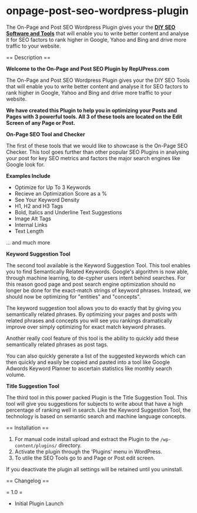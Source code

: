 # onpage-post-seo-wordpress-plugin
The On-Page and Post SEO Wordpress Plugin gives your the <a title="DIY SEO Software" href="http://www.repupress.com/diy-seo/" target="_blank"><strong>DIY SEO Software and Tools</strong></a> that will enable you to write better content and analyse it for SEO factors to rank higher in Google, Yahoo and Bing and drive more traffic to your website.

== Description ==

<strong>Welcome to the On-Page and Post SEO Plugin by RepUPress.com</strong>

The On-Page and Post SEO Wordpress Plugin gives your the DIY SEO Tools that will enable you to write better content and analyse it for SEO factors to rank higher in Google, Yahoo and Bing and drive more traffic to your website.

<strong>We have created this Plugin to help you in optimizing your Posts and Pages with 3 powerful tools.  All 3 of these tools are located on the Edit Screen of any Page or Post.</strong>

<strong>On-Page SEO Tool and Checker</strong>

The first of these tools that we would like to showcase is the On-Page SEO Checker.  This tool goes further than other popular SEO Plugins in analysing your post for key SEO metrics and factors the major search engines like Google look for.

<strong>Examples Include</strong>

-  Optimize for Up To 3 Keywords
-  Recieve an Optimization Score as a %
-  See Your Keyword Density
-  H1, H2 and H3 Tags
-  Bold, Italics and Underline Text Suggestions
-  Image Alt Tags
-  Internal Links
-  Text Length

... and much more

<strong>Keyword Suggestion Tool</strong>

The second tool available is the Keyword Suggestion Tool.  This tool enables you to find Semantically Related Keywords.  Google's algorithm is now able, through machine learning, to de-cypher users intent behind searches.  For this reason good page and post search engine optimization should no longer be done for the exact-match strings of keyword phrases.  Instead, we should now be optimizing for "entities" and "concepts".

The keyword suggestion tool allows you to do exactly that by giving you semantically related phrases.  By optimizing your pages and posts with related phrases and concepts you will see you rankings dramatically improve over simply optimizing for exact match keyword phrases.

Another really cool feature of this tool is the ability to quickly add these semantically related phrases as post tags.

You can also quickly generate a list of the suggested keywords which can then quickly and easily be copied and pasted into a tool like Google Adwords Keyword Planner</a> to ascertain statistics like monthly search volume.

<strong>Title Suggestion Tool</strong>

The third tool in this power packed Plugin is the Title Suggestion Tool.  This tool will give you suggestions for subjects to write about that have a high percentage of ranking well in search.  Like the Keyword Suggestion Tool, the technology is based on semantic search and machine language concepts.

== Installation ==

1. For manual code install upload and extract the Plugin to the `/wp-content/plugins/` directory.
2. Activate the plugin through the 'Plugins' menu in WordPress.
3. To utile the SEO Tools go to and Page or Post edit screen.

If you deactivate the plugin all settings will be retained until you uninstall.

== Changelog ==

= 1.0 =

* Initial Plugin Launch


